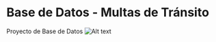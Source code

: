 # Base de Datos - Multas de Tránsito
Proyecto de Base de Datos
![Alt text](http://vignette2.wikia.nocookie.net/pokemon/images/b/b1/025Pikachu_XY_anime_3.png/revision/latest?cb=20140902050035 "Optional title")

